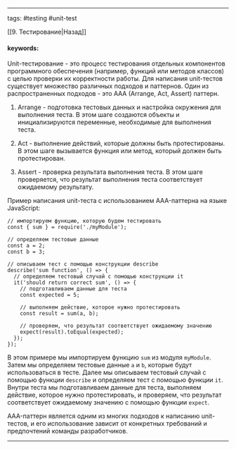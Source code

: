 ____

tags: #testing #unit-test

[[9. Тестирование|Назад]]

#### keywords:

Unit-тестирование - это процесс тестирования отдельных компонентов программного обеспечения (например, функций или методов классов) с целью проверки их корректности работы. 
Для написания unit-тестов существует множество различных подходов и паттернов. Один из распространенных подходов - это AAA (Arrange, Act, Assert) паттерн.

1. Arrange - подготовка тестовых данных и настройка окружения для выполнения теста. В этом шаге создаются объекты и инициализируются переменные, необходимые для выполнения теста.
    
2. Act - выполнение действий, которые должны быть протестированы. В этом шаге вызывается функция или метод, который должен быть протестирован.
    
3. Assert - проверка результата выполнения теста. В этом шаге проверяется, что результат выполнения теста соответствует ожидаемому результату.
    

Пример написания unit-теста с использованием AAA-паттерна на языке JavaScript:

```
// импортируем функцию, которую будем тестировать
const { sum } = require('./myModule');

// определяем тестовые данные
const a = 2;
const b = 3;

// описываем тест с помощью конструкции describe
describe('sum function', () => {
  // определяем тестовый случай с помощью конструкции it
  it('should return correct sum', () => {
    // подготавливаем данные для теста
    const expected = 5;

    // выполняем действие, которое нужно протестировать
    const result = sum(a, b);

    // проверяем, что результат соответствует ожидаемому значению
    expect(result).toEqual(expected);
  });
});
```

В этом примере мы импортируем функцию `sum` из модуля `myModule`. Затем мы определяем тестовые данные `a` и `b`, которые будут использоваться в тесте. Далее мы описываем тестовый случай с помощью функции `describe` и определяем тест с помощью функции `it`. Внутри теста мы подготавливаем данные для теста, выполняем действие, которое нужно протестировать, и проверяем, что результат соответствует ожидаемому значению с помощью функции `expect`.

AAA-паттерн является одним из многих подходов к написанию unit-тестов, и его использование зависит от конкретных требований и предпочтений команды разработчиков.

_____
